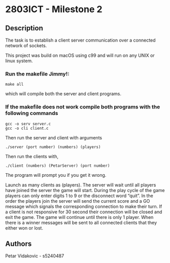 # 2803ICT - Milestone 2

## Description

The task is to establish a client server communication over a connected network of sockets.

This project was build on macOS using c99 and will run on any UNIX or linux system.

### Run the makefile Jimmy!:

    make all 

which will compile both the server and client programs.

### If the makefile does not work compile both programs with the following commands

    gcc -o serv server.c
    gcc -o cli client.c

Then run the server and client with arguments

    ./server (port number) (numbers) (players)

Then run the clients with,

    ./client (numbers) (PetarServer) (port number)

The program will prompt you if you get it wrong.

Launch as many clients as (players). The server will wait until all players have joined the server the game will start.
During the play cycle of the game players can only enter digits 1 to 9 or the disconnect word “quit”. In the order the
players join the server will send the current score and a GO message which signals the corresponding connection to make
their turn. If a client is not responsive for 30 second their connection will be closed and exit the game. The game will
continue until there is only 1 player. When there is a winner messages will be sent to all connected clients that they
either won or lost.

## Authors

Petar Vidakovic - s5240487 
